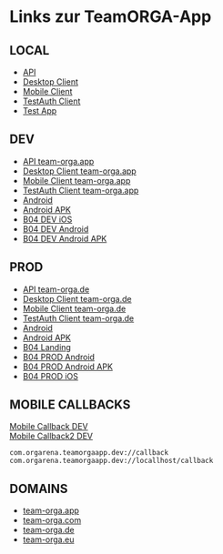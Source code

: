 # Links zur TeamORGA-App

## LOCAL

* [API](http://localhost:4400)
* [Desktop Client](http://localhost:4401)
* [Mobile Client](http://localhost:4402)
* [TestAuth Client](http://localhost:4411)
* [Test App](http://localhost:4410)

## DEV

* [API team-orga.app](https://api-dev.team-orga.app)
* [Desktop Client team-orga.app](https://client-dev.team-orga.app)
* [Mobile Client team-orga.app](https://mobile-dev.team-orga.app)
* [TestAuth Client team-orga.app](https://testauth-dev.team-orga.app)
* [Android](https://gateway-dev.team-orga.app/downloads/com.orgarena.teamorgaapp.dev/android.install.html)
* [Android APK](https://gateway-dev.team-orga.app/downloads/com.orgarena.teamorgaapp.dev/teamorga-apps-mobile-dev.apk)
* [B04 DEV iOS](https://gateway-dev.team-orga.app/downloads/com.bayer04.teamorgaapp.dev/ios.install.html)
* [B04 DEV Android](https://gateway-dev.team-orga.app/downloads/com.bayer04.teamorgaapp.dev/android.install.html)
* [B04 DEV Android APK](https://gateway-dev.team-orga.app/downloads/com.bayer04.teamorgaapp.dev/teamorga-apps-mobile-b04dev.apk)

## PROD

* [API team-orga.de](https://api.team-orga.de)
* [Desktop Client team-orga.de](https://client.team-orga.de)
* [Mobile Client team-orga.de](https://mobile.team-orga.de)
* [TestAuth Client team-orga.de](https://testauth.team-orga.de)
* [Android](https://gateway.team-orga.de/downloads/com.orgarena.teamorgaapp.prod/android.install.html)
* [Android APK](https://gateway.team-orga.de/downloads/com.orgarena.teamorgaapp.prod/teamorga-apps-mobile-prod.apk)
* [B04 Landing](https://b04.team-orga.de)
* [B04 PROD Android](https://gateway.team-orga.de/downloads/com.bayer04.teamorgaapp.prod/android.install.html)
* [B04 PROD Android APK](https://gateway.team-orga.de/downloads/com.bayer04.teamorgaapp.prod/teamorga-apps-mobile-b04prod.apk)
* [B04 PROD iOS](https://gateway.team-orga.de/downloads/com.bayer04.teamorgaapp.prod/ios.install.html)

## MOBILE CALLBACKS

<a href="com.orgarena.teamorgaapp.dev://callback">Mobile Callback DEV</a>
<br/>
<a href="com.orgarena.teamorgaapp.dev://locallhost/callback">Mobile Callback2 DEV</a>
<br/>

```code
com.orgarena.teamorgaapp.dev://callback
com.orgarena.teamorgaapp.dev://locallhost/callback
```

## DOMAINS

* [team-orga.app](https://team-orga.app)
* [team-orga.com](https://team-orga.com)
* [team-orga.de](https://team-orga.de)
* [team-orga.eu](https://team-orga.eu)
